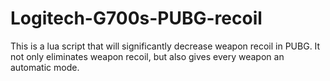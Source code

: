 # Logitech-G700s-PUBG-recoil

This is a lua script that will significantly decrease weapon recoil in PUBG.
It not only eliminates weapon recoil, but also gives every weapon an automatic mode.
